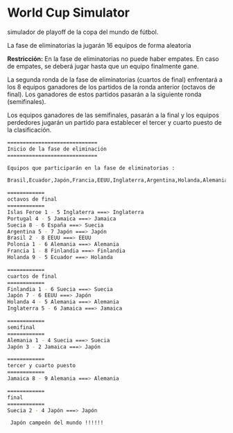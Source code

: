# World Cup Simulator
simulador de playoff de  la copa del mundo de fútbol.

La fase de eliminatorias la jugarán  16 equipos de forma aleatoria

**Restricción:**
En la fase de eliminatorias no puede haber empates. En caso de empates, se deberá
jugar hasta que un equipo finalmente gane.

La segunda ronda de la fase de eliminatorias (cuartos de final) enfrentará a los 8 equipos
ganadores de los partidos de la ronda anterior (octavos de final). Los ganadores de estos partidos
pasarán a la siguiente ronda (semifinales).

Los equipos ganadores de las semifinales, pasarán a la final y los equipos perdedores jugarán un partido para establecer el tercer y cuarto puesto de la clasificación.

```bash
=============================
Inicio de la fase de eliminación
=============================

Equipos que participarán en la fase de eliminatorias :

Brasil,Ecuador,Japón,Francia,EEUU,Inglaterra,Argentina,Holanda,Alemania,Islas Feroe,España,Jamaica,Portugal,Polonia,Suecia,Finlandia

============
octavos de final
============
Islas Feroe 1 - 5 Inglaterra ===> Inglaterra
Portugal 4 - 5 Jamaica ===> Jamaica
Suecia 8 - 6 España ===> Suecia
Argentina 5 - 7 Japón ===> Japón
Brasil 2 - 8 EEUU ===> EEUU
Polonia 1 - 6 Alemania ===> Alemania
Francia 1 - 8 Finlandia ===> Finlandia
Holanda 9 - 5 Ecuador ===> Holanda

============
cuartos de final
============
Finlandia 1 - 6 Suecia ===> Suecia
Japón 7 - 6 EEUU ===> Japón
Holanda 4 - 5 Alemania ===> Alemania
Inglaterra 5 - 6 Jamaica ===> Jamaica

============
semifinal
============
Alemania 1 - 4 Suecia ===> Suecia
Japón 3 - 2 Jamaica ===> Japón

============
tercer y cuarto puesto
============
Jamaica 8 - 9 Alemania ===> Alemania

============
final
============
Suecia 2 - 4 Japón ===> Japón

 Japón campeón del mundo !!!!!!
``` 
